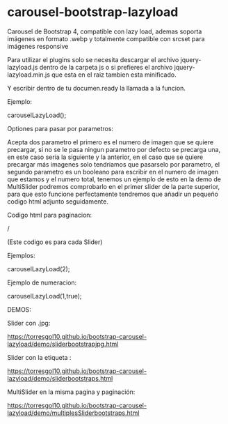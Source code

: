 # carousel-bootstrap-lazyload
Carousel de Bootstrap 4, compatible con lazy load, ademas soporta imágenes en formato .webp y totalmente compatible con srcset para imágenes responsive

Para utilizar el plugins solo se necesita descargar el archivo jquery-lazyload.js dentro de la carpeta js o si prefieres el archivo jquery-lazyload.min.js que esta en el raiz tambien esta minificado.

Y escribir dentro de tu documen.ready la llamada a la funcion. 

Ejemplo:

carouselLazyLoad();

Optiones para pasar por parametros:

Acepta dos parametro el primero es el numero de imagen que se quiere precargar, si no se le pasa ningun parametro por defecto se precarga una, en este caso seria la siguiente y la anterior, en el caso que se quiere precargar más imagenes solo tendriamos que pasarselo por parametro, el segundo parametro es un booleano para escribir en el numero de imagen que estamos y el numero total, tenemos un ejemplo de esto en la demo de MultiSlider podremos comprobarlo en el primer slider de la parte superior, para que esto funcione perfectamente tendremos que añadir un pequeño codigo html adjunto seguidamente. 

Codigo html para paginacion:

<div class="numberSlider">
  <span class="sliderTo"></span> /
  <span class="sliderLength"></span>
</div>

(Este codigo es para cada Slider)

Ejemplos:

carouselLazyLoad(2);

Ejemplo de numeracion:

carouselLazyLoad(1,true);

DEMOS:

Slider con .jpg:

https://torresgol10.github.io/bootstrap-carousel-lazyload/demo/sliderbootstrapjpg.html

Slider con la etiqueta <picture>:
 
https://torresgol10.github.io/bootstrap-carousel-lazyload/demo/sliderbootstraps.html

MultiSlider en la misma pagina y paginación:

https://torresgol10.github.io/bootstrap-carousel-lazyload/demo/multiplesSliderbootstraps.html
